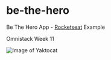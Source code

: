 # be-the-hero
Be The Hero App - [Rocketseat](https://rocketseat.com.br/) Example


Omnistack Week 11

![Image of Yaktocat](https://camo.githubusercontent.com/adc5662a5d039195c2f0dda28db853301542e0ec/68747470733a2f2f692e696d6775722e636f6d2f495958793172792e706e67)
